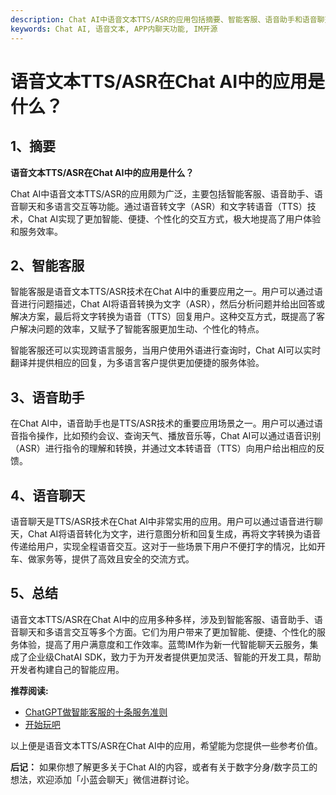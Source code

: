 ```yaml
---
description: Chat AI中语音文本TTS/ASR的应用包括摘要、智能客服、语音助手和语音聊天，总结了语音文本在AI中的应用场景和优势。
keywords: Chat AI, 语音文本, APP内聊天功能, IM开源
---
```

# 语音文本TTS/ASR在Chat AI中的应用是什么？

## 1、摘要

**语音文本TTS/ASR在Chat AI中的应用是什么？**

Chat AI中语音文本TTS/ASR的应用颇为广泛，主要包括智能客服、语音助手、语音聊天和多语言交互等功能。通过语音转文字（ASR）和文字转语音（TTS）技术，Chat AI实现了更加智能、便捷、个性化的交互方式，极大地提高了用户体验和服务效率。

## 2、智能客服

智能客服是语音文本TTS/ASR技术在Chat AI中的重要应用之一。用户可以通过语音进行问题描述，Chat AI将语音转换为文字（ASR），然后分析问题并给出回答或解决方案，最后将文字转换为语音（TTS）回复用户。这种交互方式，既提高了客户解决问题的效率，又赋予了智能客服更加生动、个性化的特点。

智能客服还可以实现跨语言服务，当用户使用外语进行查询时，Chat AI可以实时翻译并提供相应的回复，为多语言客户提供更加便捷的服务体验。

## 3、语音助手

在Chat AI中，语音助手也是TTS/ASR技术的重要应用场景之一。用户可以通过语音指令操作，比如预约会议、查询天气、播放音乐等，Chat AI可以通过语音识别（ASR）进行指令的理解和转换，并通过文本转语音（TTS）向用户给出相应的反馈。

## 4、语音聊天

语音聊天是TTS/ASR技术在Chat AI中非常实用的应用。用户可以通过语音进行聊天，Chat AI将语音转化为文字，进行意图分析和回复生成，再将文字转换为语音传递给用户，实现全程语音交互。这对于一些场景下用户不便打字的情况，比如开车、做家务等，提供了高效且安全的交流方式。

## 5、总结

语音文本TTS/ASR在Chat AI中的应用多种多样，涉及到智能客服、语音助手、语音聊天和多语言交互等多个方面。它们为用户带来了更加智能、便捷、个性化的服务体验，提高了用户满意度和工作效率。蓝莺IM作为新一代智能聊天云服务，集成了企业级ChatAI SDK，致力于为开发者提供更加灵活、智能的开发工具，帮助开发者构建自己的智能应用。

**推荐阅读:**
- [ChatGPT做智能客服的十条服务准则](https://lanying.link/doc/chatgpt-intelligent-customer-service-ten-service-guidelines)
- [开始玩吧](https://lanying.link/doc/3917f8d933e594482ccc4e0e5839a2b9b90a78241b161087b8dc1ba4bf25d2d)

以上便是语音文本TTS/ASR在Chat AI中的应用，希望能为您提供一些参考价值。

**后记：**
如果你想了解更多关于Chat AI的内容，或者有关于数字分身/数字员工的想法，欢迎添加「小蓝会聊天」微信进群讨论。